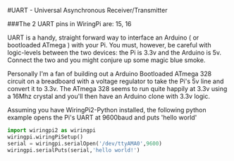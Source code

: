 <!--
---
name: UART
description: Raspberry Pi UART pins
pincount: 2
pin:
  '8':
    name: TXD / Transmit
    direction: output
    active: high
  '10':
    name: RXD / Receive
    direction: input
    active: high
-->
#UART - Universal Asynchronous Receiver/Transmitter

###The 2 UART pins in WiringPi are: 15, 16

UART is a handy, straight forward way to interface an Arduino ( or bootloaded ATmega ) with your Pi. You must, however, be careful with logic-levels between the two devices: the Pi is 3.3v and the Arduino is 5v. Connect the two and you might conjure up some magic blue smoke.

Personally I'm a fan of building out a Arduino Bootloaded ATmega 328 circuit on a breadboard with a voltage regulator to take the Pi's 5v line and convert it to 3.3v. The ATmega 328 seems to run quite happily at 3.3v using a 16Mhz crystal and you'll then have an Arduino clone with 3.3v logic.

Assuming you have WiringPi2-Python installed, the following python example opens the Pi's UART at 9600baud and puts 'hello world'

```python
import wiringpi2 as wiringpi
wiringpi.wiringPiSetup()
serial = wiringpi.serialOpen('/dev/ttyAMA0',9600)
wiringpi.serialPuts(serial,'hello world!')
```
